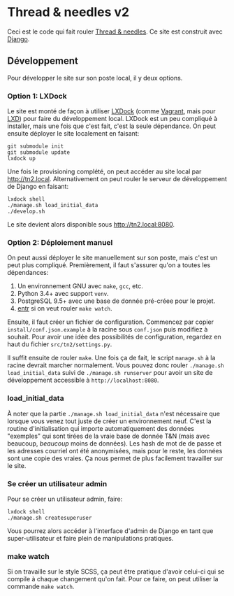 # Thread & needles v2

Ceci est le code qui fait rouler [Thread & needles][tn]. Ce site est construit avec
[Django][django].

## Développement

Pour développer le site sur son poste local, il y deux options.

### Option 1: LXDock

Le site est monté de façon à utiliser [LXDock][lxdock] (comme [Vagrant][vagrant], mais pour
[LXD][lxd]) pour faire du développement local. LXDock est un peu compliqué à installer, mais
une fois que c'est fait, c'est la seule dépendance. On peut ensuite déployer le site localement
en faisant:

    git submodule init
    git submodule update
    lxdock up

Une fois le provisioning complété, on peut accéder au site local par <http://tn2.local>.
Alternativement on peut rouler le serveur de développement de Django en faisant:

    lxdock shell
    ./manage.sh load_initial_data
    ./develop.sh

Le site devient alors disponible sous <http://tn2.local:8080>.


### Option 2: Déploiement manuel

On peut aussi déployer le site manuellement sur son poste, mais c'est un peut plus compliqué.
Premièrement, il faut s'assurer qu'on a toutes les dépendances:

1. Un environnement GNU avec `make`, `gcc`, etc.
1. Python 3.4+ avec support `venv`.
1. PostgreSQL 9.5+ avec une base de donnée pré-créee pour le projet.
1. [entr][entr] si on veut rouler `make watch`.

Ensuite, il faut créer un fichier de configuration. Commencez par copier `install/conf.json.example`
à la racine sous `conf.json` puis modifiez à souhait. Pour avoir une idée des possibilités de
configuration, regardez en haut du fichier `src/tn2/settings.py`.

Il suffit ensuite de rouler `make`. Une fois ça de fait, le script `manage.sh` à la racine
devrait marcher normalement. Vous pouvez donc rouler `./manage.sh load_initial_data` suivi de
`./manage.sh runserver` pour avoir un site de développement accessible à `http://localhost:8080`.

### load_initial_data

À noter que la partie `./manage.sh load_initial_data` n'est nécessaire que lorsque vous venez tout
juste de créer un environnement neuf. C'est la routine d'initialisation qui importe automatiquement
des données "exemples" qui sont tirées de la vraie base de donnée T&N (mais avec beaucoup,
*beaucoup* moins de données). Les hash de mot de de passe et les adresses courriel ont été
anonymisées, mais pour le reste, les données sont une copie des vraies. Ça nous permet de plus
facilement travailler sur le site.

### Se créer un utilisateur admin

Pour se créer un utilisateur admin, faire:

    lxdock shell
    ./manage.sh createsuperuser

Vous pourrez alors accéder à l'interface d'admin de Django en tant que super-utilisateur et faire
plein de manipulations pratiques.

### make watch

Si on travaille sur le style SCSS, ça peut être pratique d'avoir celui-ci qui se compile à chaque
changement qu'on fait. Pour ce faire, on peut utiliser la commande `make watch`.

[tn]: http://www.threadandneedles.fr/
[django]: https://www.djangoproject.com/
[lxdock]: https://github.com/lxdock/lxdock
[vagrant]: https://www.vagrantup.com/
[lxd]: https://linuxcontainers.org/lxd/
[entr]: http://entrproject.org/
